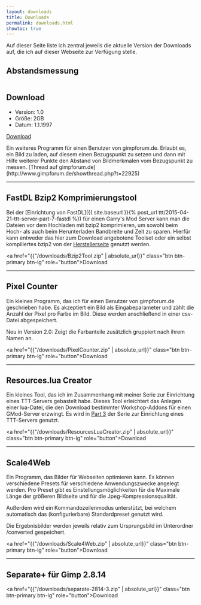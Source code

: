 ```yaml
--- 
layout: downloads 
title: Downloads
permalink: downloads.html
showtoc: true
---
```


Auf dieser Seite liste ich zentral jeweils die aktuelle Version der Downloads auf, die ich auf dieser Webseite zur Verfügung stelle.

## Abstandsmessung

<div class="container">
    <div class="row">
        <div class="col"><img src=""/></div>
        <div class="col">
            <h2 class="downloadtitle">
                Download
            </h2>
            <ul>
                <li>
                    Version: 1.0
                </li>
                <li>
                    Größe: 2GB
                </li>
                <li>
                    Datum: 1.1.1997
                </li>
            </ul>
            <a href="{{"/downloads/Abstandsmessung.zip" | absolute_url}}" class="btn btn-primary btn-lg d-block w-100" role="button">Download</a>
        </div>
    </div>
    <div class="row">
        <p>
        Ein weiteres Programm für einen Benutzer von gimpforum.de. Erlaubt es, ein Bild zu laden, auf diesem einen Bezugspunkt zu setzen und dann mit Hilfe weiterer Punkte den Abstand von Bildmerkmalen vom Bezugspunkt zu messen. [Thread auf gimpforum.de](http://www.gimpforum.de/showthread.php?t=22925)
        </p>
    </div>
</div>



---

## FastDL Bzip2 Komprimierungstool

Bei der [Einrichtung von FastDL]({{ site.baseurl }}{% post_url ttt/2015-04-21-ttt-server-part-7-fastdl %}) für einen Garry's Mod Server kann man die Dateien vor dem Hochladen mit bzip2 komprimieren, um sowohl beim Hoch- als auch beim Herunterladen Bandbreite und Zeit zu sparen. Hierfür kann entweder das hier zum Download angebotene Toolset oder ein selbst kompiliertes bzip2 von der [Herstellerseite](http://bzip.org/) genutzt werden.

<a href="{{"/downloads/Bzip2Tool.zip" | absolute_url}}" class="btn btn-primary btn-lg" role="button">Download</a>

---

## Pixel Counter

Ein kleines Programm, das ich für einen Benutzer von gimpforum.de geschrieben habe. Es akzeptiert ein Bild als Eingabeparameter und zählt die Anzahl der Pixel pro Farbe im Bild. Diese werden anschließend in einer csv-Datei abgespeichert.

Neu in Version 2.0: Zeigt die Farbanteile zusätzlich gruppiert nach ihrem Namen an.

<a href="{{"/downloads/PixelCounter.zip" | absolute_url}}" class="btn btn-primary btn-lg" role="button">Download</a>

---

## Resources.lua Creator

Ein kleines Tool, das ich im Zusammenhang mit meiner Serie zur Einrichtung eines TTT-Servers gebastelt habe.
Dieses Tool erleichtert das Anlegen einer lua-Datei, die den Download bestimmter Workshop-Addons für einen GMod-Server erzwingt.
Es wird in [Part 3](https://e-smog.org/blog/index.php/garrys-mod-ttt-dedicated-server-erstellenpart-3/#forcedownloadtool) der Serie zur Einrichtung eines TTT-Servers genutzt.

<a href="{{"/downloads/ResourcesLuaCreator.zip" | absolute_url}}" class="btn btn-primary btn-lg" role="button">Download</a>

---

## Scale4Web

Ein Programm, das Bilder für Webseiten optimieren kann. Es können verschiedene Presets für verschiedene Anwendungszwecke angelegt werden. Pro Preset gibt es Einstellungsmöglichkeiten für die Maximale Länge der größeren Bildseite und für die Jpeg-Kompressionsqualität.

Außerdem wird ein Kommandozeilenmodus unterstützt, bei welchem automatisch das (konfigurierbare) Standardpreset genutzt wird.

Die Ergebnisbilder werden jeweils relativ zum Ursprungsbild im Unterordner /converted gespeichert.

<a href="{{"/downloads/Scale4Web.zip" | absolute_url}}" class="btn btn-primary btn-lg" role="button">Download</a>

---

## Separate+ für Gimp 2.8.14

<a href="{{"/downloads/separate-2814-3.zip" | absolute_url}}" class="btn btn-primary btn-lg" role="button">Download</a>
